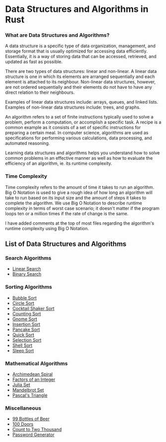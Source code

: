 # Data Structures and Algorithms in Rust

### What are Data Structures and Algorithms?

A data structure is a specific type of data organization, management, and storage format that is usually
optimized for accessing data efficiently. Essentially, it is a way of storing data that can be accessed, retrieved, 
and updated as fast as possible.

There are two types of data structures: linear and non-linear. A linear data structure is one in which its elements
are arranged sequentially and each element is attached to its neighbour. Non-linear data structures, however, are not
ordered sequentially and their elements do not have to have any direct relation to their neighbours.

Examples of linear data structures include: arrays, queues, and linked lists. Examples of non-linear data structures 
include: trees, and graphs.

An algorithm refers to a set of finite instructions typically used to solve a problem, perform a computation, or
accomplish a specific task. A recipe is a common example as it consists of a set of specific instructions for
preparing a certain meal. In computer science, algorithms are used as specifications for performing various 
calculations, data processing, and automated reasoning.

Learning data structures and algorithms helps you understand how to solve common problems in an effective manner
as well as how to evaluate the efficiency of an algorithm, ie. its runtime complexity.

### Time Complexity

Time complexity refers to the amount of time it takes to run an algorithm. Big O Notation is used to give a rough 
idea of how long an algorithm will take to run based on its input size and the amount of steps it takes to complete 
the algorithm. We use Big O Notation to describe runtime complexity in terms of worst case scenario; it 
doesn't matter if the program loops ten or a million times if the rate of change is the same. 

I have added comments at the top of most files regarding the algorithm's runtime complexity using Big O Notation.

## List of Data Structures and Algorithms

### Search Algorithms
* [Linear Search](https://github.com/0xIchigo/Data-Structures-and-Algorithms-in-Rust/blob/main/src/linear_search.rs)
* [Binary Search](https://github.com/0xIchigo/Data-Structures-and-Algorithms-in-Rust/blob/main/src/binary_search.rs)

### Sorting Algorithms
* [Bubble Sort](https://github.com/0xIchigo/Data-Structures-and-Algorithms-in-Rust/blob/main/src/bubble_sort.rs)
* [Circle Sort](https://github.com/0xIchigo/Data-Structures-and-Algorithms-in-Rust/blob/main/src/circle_sort.rs)
* [Cocktail Shaker Sort](https://github.com/0xIchigo/Data-Structures-and-Algorithms-in-Rust/blob/main/src/cocktail_shaker_sort.rs)
* [Counting Sort](https://github.com/0xIchigo/Data-Structures-and-Algorithms-in-Rust/blob/main/src/counting_sort.rs)
* [Gnome Sort](https://github.com/0xIchigo/Data-Structures-and-Algorithms-in-Rust/blob/main/src/gnome_sort.rs)
* [Insertion Sort](https://github.com/0xIchigo/Data-Structures-and-Algorithms-in-Rust/blob/main/src/insertion_sort.rs)
* [Pancake Sort](https://github.com/0xIchigo/Data-Structures-and-Algorithms-in-Rust/blob/main/src/pancake_sort.rs)
* [Quick Sort](https://github.com/0xIchigo/Data-Structures-and-Algorithms-in-Rust/blob/main/src/quick_sort.rs)
* [Selection Sort](https://github.com/0xIchigo/Data-Structures-and-Algorithms-in-Rust/blob/main/src/selection_sort.rs)
* [Shell Sort](https://github.com/0xIchigo/Data-Structures-and-Algorithms-in-Rust/blob/main/src/shell_sort.rs)
* [Sleep Sort](https://github.com/0xIchigo/Data-Structures-and-Algorithms-in-Rust/blob/main/src/sleep_sort.rs)

### Mathematical Algorithms
* [Archimedean Spiral](https://github.com/0xIchigo/Data-Structures-and-Algorithms-in-Rust/blob/main/src/archimedean_spiral.rs)
* [Factors of an Integer](https://github.com/0xIchigo/Data-Structures-and-Algorithms-in-Rust/blob/main/src/factors_of_an_integer.rs)
* [Julia Set](https://github.com/0xIchigo/Data-Structures-and-Algorithms-in-Rust/blob/main/src/julia_set.rs)
* [Mandelbrot Set](https://github.com/0xIchigo/Data-Structures-and-Algorithms-in-Rust/blob/main/src/mandelbrot_set.rs)
* [Pascal's Triangle](https://github.com/0xIchigo/Data-Structures-and-Algorithms-in-Rust/blob/main/src/pascals_triangle.rs)

### Miscellaneous
* [99 Bottles of Beer](https://github.com/0xIchigo/Data-Structures-and-Algorithms-in-Rust/blob/main/src/99_bottles_of_beer.rs)
* [100 Doors](https://github.com/0xIchigo/Data-Structures-and-Algorithms-in-Rust/blob/main/src/100_doors.rs)
* [Count to Two Thousand](https://github.com/0xIchigo/Data-Structures-and-Algorithms-in-Rust/blob/main/src/two_thousand.rs)
* [Password Generator](https://github.com/0xIchigo/Data-Structures-and-Algorithms-in-Rust/blob/main/src/password_generator.rs)